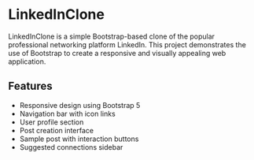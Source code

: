 # LinkedInClone

LinkedInClone is a simple Bootstrap-based clone of the popular professional networking platform LinkedIn. This project demonstrates the use of Bootstrap to create a responsive and visually appealing web application.

## Features

- Responsive design using Bootstrap 5
- Navigation bar with icon links
- User profile section
- Post creation interface
- Sample post with interaction buttons
- Suggested connections sidebar